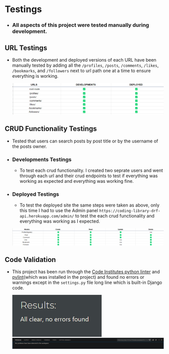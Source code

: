 # Testings

- ### All aspects of this project were tested manually during development.

## URL Testings

- Both the development and deployed versions of each URL have been manually tested by adding all the `/profiles`, `/posts`, `/comments`, `/likes`, `/bookmarks`, and `/followers` next to url path one at a time to ensure everything is working.

  ![url testings perfomed](static/readme-images/url-testings.png)

## CRUD Functionality Testings

- Tested that users can search posts by post title or by the username of the posts owner.

- ### Developments Testings

  - To test each crud functionality. I created two seprate users and went through each url and their crud endpoints to test if everything was working as expected and everything was working fine.

- ### Deployed Testings

  - To test the deployed site the same steps were taken as above, only this time I had to use the Admin panel `https://coding-library-drf-api.herokuapp.com/admin/` to test the each crud functionality and everything was working as I expected.

  ![crud testings perfomed](static/readme-images/crud-testings.png)

## Code Validation

- This project has been run through the [Code Institutes python linter](https://pep8ci.herokuapp.com/) and [pylint](https://pypi.org/project/pylint/)(which was installed in the project) and found no errors or warnings except in the `settings.py` file long line which is built-in Django code.

  ![CI python linter to validate my code](static/readme-images/CI-python-linter-test.png)
  ![pylint to find any problems in my code](static/readme-images/pylint-code-validator.png)
